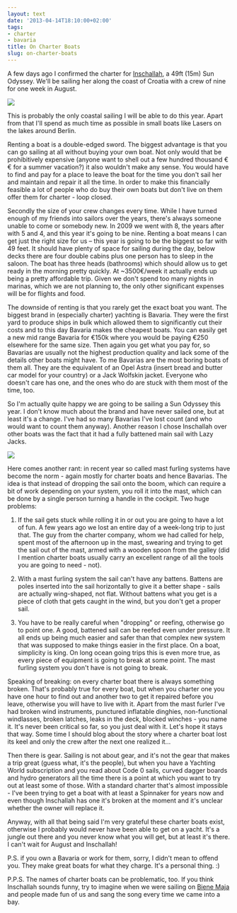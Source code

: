 ```yaml
---
layout: text
date: '2013-04-14T18:10:00+02:00'
tags:
- charter
- bavaria
title: On Charter Boats
slug: on-charter-boats
---
```

A few days ago I confirmed the charter for [Inschallah](http://www.inschallah-sailing-team.at/schiff.html), a 49ft  (15m) Sun Odyssey. We'll be sailing her along the coast of Croatia with a crew of nine for one week in August.

![](http://media.tumblr.com/7e1e3b81c6376037faf580c1567b4820/tumblr_inline_ml96d2gMmv1qcydz0.jpg)

This is probably the only coastal sailing I will be able to do this year. Apart from that I'll spend as much time as possible in small boats like Lasers on the lakes around Berlin.

Renting a boat is a double-edged sword. The biggest advantage is that you can go sailing at all without buying your own boat. Not only would that be prohibitively expensive (anyone want to shell out a few hundred thousand €€ for a summer vacation?) it also wouldn't make any sense. You would have to find and pay for a place to leave the boat for the time you don't sail her and maintain and repair it all the time. In order to make this financially feasible a lot of people who do buy their own boats but don't live on them offer them for charter - loop closed.

Secondly the size of your crew changes every time. While I have turned enough of my friends into sailors over the years,  there's always someone unable to come or somebody new. In 2009 we went with 8, the years after with 5 and 4, and this year it's going to be nine. Renting a boat means I can get just the right size for us – this year is going to be the biggest so far with 49 feet. It should have plenty of space for sailing during the day, below decks there are four double cabins plus one person has to sleep in the saloon. The boat has three heads (bathrooms) which should allow us to get ready in the morning pretty quickly. At ~3500€/week it actually ends up being a pretty affordable trip. Given we don't spend too many nights in marinas, which we are not planning to, the only other significant expenses will be for flights and food.

The downside of renting is that you rarely get the exact boat you want. The biggest brand in (especially charter) yachting is Bavaria. They were the first yard to produce ships in bulk which allowed them to significantly cut their costs and to this day Bavaria makes the cheapest boats. You can easily get a new mid range Bavaria for €150k where you would be paying €250 elsewhere for the same size. Then again you get what you pay for, so Bavarias are usually not the highest production quality and lack some of the details other boats might have. To me Bavarias are the most boring boats of them all. They are the equivalent of an Opel Astra (insert bread and butter car model for your country) or a Jack Wolfskin jacket. Everyone who doesn't care has one, and the ones who do are stuck with them most of the time, too.

So I'm actually quite happy we are going to be sailing a Sun Odyssey this year. I don't know much about the brand and have never sailed one, but at least it's a change. I've had so many Bavarias I've lost count (and who would want to count them anyway). Another reason I chose Inschallah over other boats was the fact that it had a fully battened main sail with Lazy Jacks.

![](http://media.tumblr.com/1a5604eeff27cbfdfd04576c80573e86/tumblr_inline_ml96doRVHT1qcydz0.jpg)

Here comes another rant: in recent year so called mast furling systems have become the norm - again mostly for charter boats and hence Bavarias. The idea is that instead of dropping the sail onto the boom, which can require a bit of work depending on your system, you roll it into the mast, which can be done by a single person turning a handle in the cockpit. Two huge problems:

1. If the sail gets stuck while rolling it in or out you are going to have a lot of fun. A few years ago we lost an entire day of a week-long trip to just that. The guy from the charter company, whom we had called for help, spent most of the afternoon up in the mast, swearing and trying to get the sail out of the mast, armed with a wooden spoon from the galley (did I mention charter boats usually carry an excellent range of all the tools you are going to need - not).

2. With a mast furling system the sail can't have any battens. Battens are poles inserted into the sail horizontally to give it a better shape - sails are actually wing-shaped, not flat. Without battens what you get is a piece of cloth that gets caught in the wind, but you don't get a proper sail.

3. You have to be really careful when "dropping" or reefing, otherwise go to point one. A good, battened sail can be reefed even under pressure. It all ends up being much easier and safer than that complex new system that was supposed to make things easier in the first place. On a boat, simplicity is king. On long ocean going trips this is even more true, as every piece of equipment is going to break at some point. The mast furling system you don't have is not going to break.

Speaking of breaking: on every charter boat there is always something broken. That's probably true for every boat, but when you charter one you have one hour to find out and another two to get it repaired before you leave, otherwise you will have to live with it. Apart from the mast furler I've had broken wind instruments, punctured inflatable dinghies, non-functional windlasses, broken latches, leaks in the deck, blocked winches - you name it. It's never been critical so far, so you just deal with it. Let's hope it stays that way. Some time I should blog about the story where a charter boat lost its keel and only the crew after the next one realized it...

Then there is gear. Sailing is not about gear, and it's not the gear that makes a trip great (guess what, it's the people), but when you have a Yachting World subscription and you read about Code 0 sails, curved dagger boards and hydro generators all the time there is a point at which you want to try out at least some of those. With a standard charter that's almost impossible - I've been trying to get a boat with at least a Spinnaker for years now and even though Inschallah has one it's broken at the moment and it's unclear whether the owner will replace it.

Anyway, with all that being said I'm very grateful these charter boats exist, otherwise I probably would never have been able to get on a yacht. It's a jungle out there and you never know what you will get, but at least it's there. I can't wait for August and Inschallah!

P.S. if you own a Bavaria or work for them, sorry, I didn't mean to offend you. They make great boats for what they charge. It's a personal thing. :)

P.P.S. The names of charter boats can be problematic, too. If you think Inschallah sounds funny, try to imagine when we were sailing on [Biene Maja](http://youtu.be/lyXkXKBQ_9o) and people made fun of us and sang the song every time we came into a bay.
